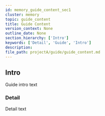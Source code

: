 ```yaml
---
id: memory_guide_content_sec1
cluster: memory
topic: guide_content
title: Guide Content
version_context: None
outline_date: None
section_hierarchy: ['Intro']
keywords: ['Detail', 'Guide', 'Intro']
description:
file_path: projectA/guide/guide_content.md
---
```


## Intro
Guide intro text
### Detail
Detail text